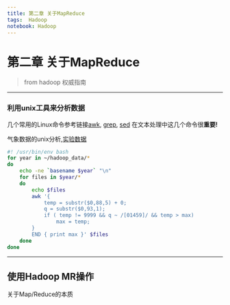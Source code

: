 ```yaml
---
title: 第二章 关于MapReduce
tags:  Hadoop
notebook: Hadoop
---
```

# 第二章 关于MapReduce

> from hadoop 权威指南

------
### 利用unix工具来分析数据

几个常用的Linux命令参考链接[awk](http://www.cnblogs.com/ggjucheng/archive/2013/01/13/2858470.html), [grep](http://www.cnblogs.com/ggjucheng/archive/2013/01/13/2856896.html), [sed](http://www.cnblogs.com/ggjucheng/archive/2013/01/13/2856901.html)
在文本处理中这几个命令很**重要!**

气象数据的unix分析,[实验数据](https://pan.baidu.com/s/1hs3IfjA)

``` sh
#! /usr/bin/env bash
for year in ~/hadoop_data/*
do
    echo -ne `basename $year` "\n"
    for files in $year/*
    do
        echo $files
        awk '{
            temp = substr($0,88,5) + 0;
            q = substr($0,93,1);
            if ( temp != 9999 && q ~ /[01459]/ && temp > max)
                max = temp;
        }
        END { print max }' $files
    done
done
```

-----
## 使用Hadoop MR操作

关于Map/Reduce的本质
